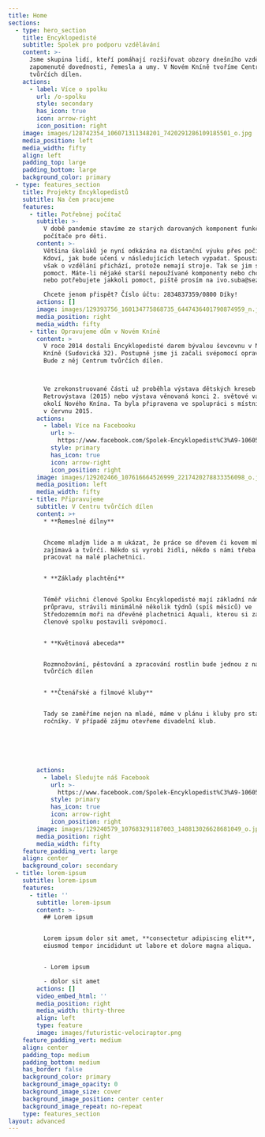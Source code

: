 ```yaml
---
title: Home
sections:
  - type: hero_section
    title: Encyklopedisté
    subtitle: Spolek pro podporu vzdělávání
    content: >-
      Jsme skupina lidí, kteří pomáhají rozšiřovat obzory dnešního vzdělávání o
      zapomenuté dovednosti, řemesla a umy. V Novém Kníně tvoříme Centrum
      tvůrčích dílen.  
    actions:
      - label: Více o spolku
        url: /o-spolku
        style: secondary
        has_icon: true
        icon: arrow-right
        icon_position: right
    image: images/128742354_106071311348201_7420291286109185501_o.jpg
    media_position: left
    media_width: fifty
    align: left
    padding_top: large
    padding_bottom: large
    background_color: primary
  - type: features_section
    title: Projekty Encyklopedistů
    subtitle: Na čem pracujeme
    features:
      - title: Potřebnej počítač
        subtitle: >-
          V době pandemie stavíme ze starých darovaných komponent funkční
          počítače pro děti.
        content: >-
          Většina školáků je nyní odkázána na distanční výuku přes počítač.
          Kdoví, jak bude učení v následujících letech vypadat. Spousta dětí
          však o vzdělání přichází, protože nemají stroje. Tak se jim snažíme
          pomoct. Máte-li nějaké starší nepoužívané komponenty nebo chcete-li
          nebo potřebujete jakkoli pomoct, piště prosím na ivo.suba@seznam.cz.

          Chcete jenom přispět? Číslo účtu: 2834837359/0800 Díky!
        actions: []
        image: images/129393756_160134775868735_6447436401790874959_n.jpg
        media_position: right
        media_width: fifty
      - title: Opravujeme dům v Novém Kníně
        content: >
          V roce 2014 dostali Encyklopedisté darem bývalou ševcovnu v Novém
          Kníně (Sudovická 32). Postupně jsme ji začali svépomocí opravovat.
          Bude z něj Centrum tvůrčích dílen.



          Ve zrekonstruované části už proběhla výstava dětských kreseb (2014),
          Retrovýstava (2015) nebo výstava věnovaná konci 2. světové války v
          okolí Nového Knína. Ta byla připravena ve spolupráci s místním muzeem
          v červnu 2015. 
        actions:
          - label: Více na Facebooku
            url: >-
              https://www.facebook.com/Spolek-Encyklopedist%C3%A9-106058078016191
            style: primary
            has_icon: true
            icon: arrow-right
            icon_position: right
        image: images/129202466_107616664526999_2217420278833356098_o.jpg
        media_position: left
        media_width: fifty
      - title: Připravujeme
        subtitle: V Centru tvůrčích dílen
        content: >+
          * **Řemeslné dílny**


          Chceme mladým lide a m ukázat, že práce se dřevem či kovem může být
          zajímavá a tvůrčí. Někdo si vyrobí židli, někdo s námi třeba bude
          pracovat na malé plachetnici.


          * **Základy plachtění**


          Téměř všichni členové Spolku Encyklopedisté mají základní námořní
          průpravu, strávili minimálně několik týdnů (spíš měsíců) ve
          Středozemním moři na dřevěné plachetnici Aquali, kterou si zakládající
          členové spolku postavili svépomocí.


          * **Květinová abeceda**


          Rozmnožování, pěstování a zpracování rostlin bude jednou z našich
          tvůrčích dílen


          * **Čtenářské a filmové kluby**


          Tady se zaměříme nejen na mladé, máme v plánu i kluby pro starší
          ročníky. V případě zájmu otevřeme divadelní klub.






        actions:
          - label: Sledujte náš Facebook
            url: >-
              https://www.facebook.com/Spolek-Encyklopedist%C3%A9-106058078016191
            style: primary
            has_icon: true
            icon: arrow-right
            icon_position: right
        image: images/129240579_107683291187003_148813026628681049_o.jpg
        media_position: right
        media_width: fifty
    feature_padding_vert: large
    align: center
    background_color: secondary
  - title: lorem-ipsum
    subtitle: lorem-ipsum
    features:
      - title: ''
        subtitle: lorem-ipsum
        content: >-
          ## Lorem ipsum


          Lorem ipsum dolor sit amet, **consectetur adipiscing elit**, sed do
          eiusmod tempor incididunt ut labore et dolore magna aliqua.


          - Lorem ipsum

          - dolor sit amet
        actions: []
        video_embed_html: ''
        media_position: right
        media_width: thirty-three
        align: left
        type: feature
        image: images/futuristic-velociraptor.png
    feature_padding_vert: medium
    align: center
    padding_top: medium
    padding_bottom: medium
    has_border: false
    background_color: primary
    background_image_opacity: 0
    background_image_size: cover
    background_image_position: center center
    background_image_repeat: no-repeat
    type: features_section
layout: advanced
---
```

